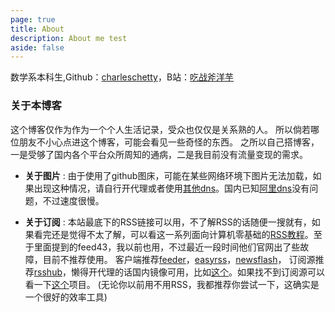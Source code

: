 ```yaml
---
page: true
title: About
description: About me test
aside: false
---
```

数学系本科生,Github：[charleschetty](https://github.com/charleschetty)，B站：[吃战斧洋芋](https://space.bilibili.com/1169086549)

### 关于本博客


这个博客仅作为作为一个个人生活记录，受众也仅仅是关系熟的人。
所以倘若哪位朋友不小心点进这个博客，可能会看见一些奇怪的东西。
之所以自己搭博客，一是受够了国内各个平台众所周知的通病，二是我目前没有流量变现的需求。

- **关于图片** : 由于使用了github图床，可能在某些网络环境下图片无法加载，如果出现这种情况，请自行开代理或者使用[其他dns](https://en.wikipedia.org/wiki/Public_recursive_name_server#List_of_public_DNS_service_operators)。国内已知[阿里dns](https://alidns.com/)没有问题，不过速度很慢。

- **关于订阅** : 本站最底下的RSS链接可以用，不了解RSS的话随便一搜就有，如果看完还是觉得不太了解，可以看这一系列面向计算机零基础的[RSS教程](https://space.bilibili.com/333809018/channel/collectiondetail?sid=334266&ctype=0)。至于里面提到的feed43，我以前也用，不过最近一段时间他们官网出了些故障，目前不推荐使用。
客户端推荐[feeder](https://gitlab.com/spacecowboy/Feeder)，[easyrss](https://github.com/arguablykomodo/easy-rss)，[newsflash](https://gitlab.com/news-flash/news_flash_gtk)，
订阅源推荐[rsshub](https://docs.rsshub.app)，懒得开代理的话国内镜像可用，比如[这个](https://rsshub.rssforever.com/)。如果找不到订阅源可以看一下[这个](https://github.com/damoeb/rss-proxy)项目。
(无论你以前用不用RSS，我都推荐你尝试一下，这确实是一个很好的效率工具)

